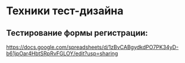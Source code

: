 # **Техники тест-дизайна**

## Тестирование формы регистрации:
<https://docs.google.com/spreadsheets/d/1zBvCABgydkdPO7PK34yD-b61jpOar4HbtSRpRvFGLOY/edit?usp=sharing>
